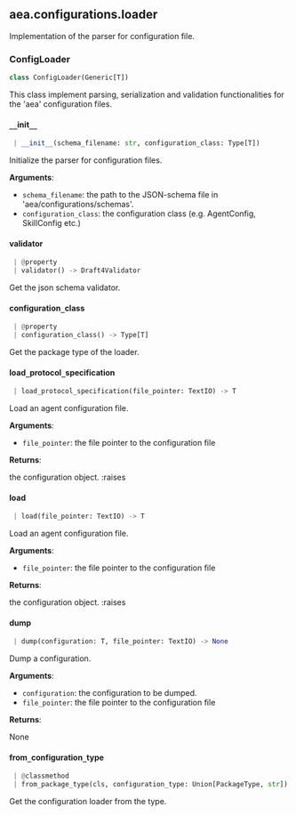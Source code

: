<a name=".aea.configurations.loader"></a>
## aea.configurations.loader

Implementation of the parser for configuration file.

<a name=".aea.configurations.loader.ConfigLoader"></a>
### ConfigLoader

```python
class ConfigLoader(Generic[T])
```

This class implement parsing, serialization and validation functionalities for the 'aea' configuration files.

<a name=".aea.configurations.loader.ConfigLoader.__init__"></a>
#### `__`init`__`

```python
 | __init__(schema_filename: str, configuration_class: Type[T])
```

Initialize the parser for configuration files.

**Arguments**:

- `schema_filename`: the path to the JSON-schema file in 'aea/configurations/schemas'.
- `configuration_class`: the configuration class (e.g. AgentConfig, SkillConfig etc.)

<a name=".aea.configurations.loader.ConfigLoader.validator"></a>
#### validator

```python
 | @property
 | validator() -> Draft4Validator
```

Get the json schema validator.

<a name=".aea.configurations.loader.ConfigLoader.configuration_class"></a>
#### configuration`_`class

```python
 | @property
 | configuration_class() -> Type[T]
```

Get the package type of the loader.

<a name=".aea.configurations.loader.ConfigLoader.load_protocol_specification"></a>
#### load`_`protocol`_`specification

```python
 | load_protocol_specification(file_pointer: TextIO) -> T
```

Load an agent configuration file.

**Arguments**:

- `file_pointer`: the file pointer to the configuration file

**Returns**:

the configuration object.
:raises

<a name=".aea.configurations.loader.ConfigLoader.load"></a>
#### load

```python
 | load(file_pointer: TextIO) -> T
```

Load an agent configuration file.

**Arguments**:

- `file_pointer`: the file pointer to the configuration file

**Returns**:

the configuration object.
:raises

<a name=".aea.configurations.loader.ConfigLoader.dump"></a>
#### dump

```python
 | dump(configuration: T, file_pointer: TextIO) -> None
```

Dump a configuration.

**Arguments**:

- `configuration`: the configuration to be dumped.
- `file_pointer`: the file pointer to the configuration file

**Returns**:

None

<a name=".aea.configurations.loader.ConfigLoader.from_package_type"></a>
#### from`_`configuration`_`type

```python
 | @classmethod
 | from_package_type(cls, configuration_type: Union[PackageType, str]) -> "ConfigLoader"
```

Get the configuration loader from the type.

